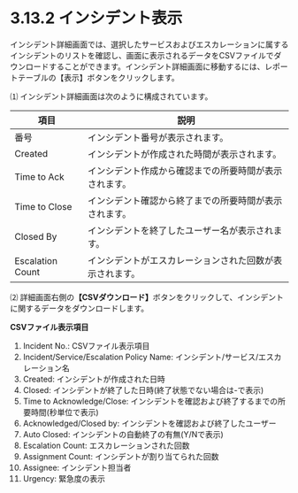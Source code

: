 # 3.13.2 インシデント表示

インシデント詳細画面では、選択したサービスおよびエスカレーションに属するインシデントのリストを確認し、画面に表示されるデータをCSVファイルでダウンロードすることができます。インシデント詳細画面に移動するには、レポートテーブルの【表示】ボタンをクリックします。



⑴ インシデント詳細画面は次のように構成されています。

| **項目**           | **説明**                       |
| ---------------- | ---------------------------- |
| 番号               | インシデント番号が表示されます。             |
| Created          | インシデントが作成された時間が表示されます。       |
| Time to Ack      | インシデント作成から確認までの所要時間が表示されます。  |
| Time to Close    | インシデント確認から終了までの所要時間が表示されます。  |
| Closed By        | インシデントを終了したユーザー名が表示されます。     |
| Escalation Count | インシデントがエスカレーションされた回数が表示されます。 |



⑵ 詳細画面右側&#x306E;**【CSVダウンロード】**&#x30DC;タンをクリックして、インシデントに関するデータをダウンロードします。



**CSVファイル表示項目**

1. Incident No.: CSVファイル表示項目
2. Incident/Service/Escalation Policy Name: インシデント/サービス/エスカレーション名
3. Created: インシデントが作成された日時
4. Closed: インシデントが終了した日時(終了状態でない場合は-で表示)
5. Time to Acknowledge/Close: インシデントを確認および終了するまでの所要時間(秒単位で表示)
6. Acknowledged/Closed by: インシデントを確認および終了したユーザー
7. Auto Closed: インシデントの自動終了の有無(Y/Nで表示)
8. Escalation Count: エスカレーションされた回数
9. Assignment Count: インシデントが割り当てられた回数
10. Assignee: インシデント担当者
11. Urgency: 緊急度の表示
